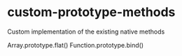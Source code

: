# custom-prototype-methods

Custom implementation of the existing native methods

Array.prototype.flat()
Function.prototype.bind()
